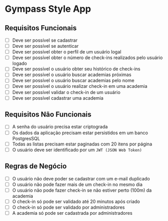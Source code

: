 # Gympass Style App

## Requisitos Funcionais

- [ ] Deve ser possível se cadastrar
- [ ] Deve ser possível se autenticar
- [ ] Deve ser possível obter o perfil de um usuário logal
- [ ] Deve ser possível obter o número de check-ins realizados pelo usuário logado
- [ ] Deve ser possível o usuário obter seu histórico de check-ins
- [ ] Deve ser possível o usuário buscar academias próximas
- [ ] Deve ser possível o usuário buscar academias pelo nome
- [ ] Deve ser possível o usuário realizar check-in em uma academia
- [ ] Deve ser possível validar o check-in de um usuário
- [ ] Deve ser possível cadastrar uma academia

## Requisitos Não Funcionais

- [ ] A senha do usuário precisa estar criptograda
- [ ] Os dados da aplicação precisam estar persistidos em um banco PostgresSQL
- [ ] Todas as listas precisam estar paginadas com 20 itens por página
- [ ] O usuário deve ser identificado por um `JWT (JSON Web Token)`

## Regras de Negócio

- [ ] O usuário não deve poder se cadastrar com um e-mail duplicado
- [ ] O usuário não pode fazer mais de um check-in no mesmo dia
- [ ] O usuário não pode fazer check-in se não estiver perto (100m) da academia
- [ ] O check-in só pode ser validado até 20 minutos após criado
- [ ] O check-in só pode ser validado por administradores
- [ ] A academia só pode ser cadastrada por administradores

